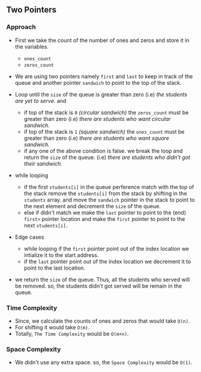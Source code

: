 ## Two Pointers

### Approach

- First we take the count of the number of ones and zeros and store it in the variables.
    - <code>ones_count</code> 
    - <code>zeros_count</code>
- We are using two pointers namely <code>first</code> and <code>last</code> to keep in track of the queue and another pointer <code>sandwich</code> to point to the top of the stack.
- Loop until the <code>size</code> of the queue is greater than zero (i.e) _the students are yet to serve._  and
    - if top of the stack is <code>0</code> _(circular sandwich)_ the <code>zeros_count</code> must be greater than zero (i.e) _there are students who want circular sandwich._
    - if top of the stack is <code>1</code> _(square sandwich)_ the <code>ones_count</code> must be greater than zero (i.e) _there are students who want square sandwich._
    - if any one of the above condition is false. we break the loop and return the <code>size</code> of the queue. (i.e) _there are students who didn't got their sandwich._
- while looping 
    - if the first <code>students[i]</code> in the queue perference match with the top of the stack remove the <code>students[i]</code> from the stack by shifting in the <code>students</code> array. and move the <code>sandwich</code> pointer in the stack to point to the next element and decrement the <code>size</code> of the queue.
    - else if didn't match we make the <code>last</code> pointer to point to the (end) <code>first></code> pointer location and make the <code>first</code> pointer to point to the next <code>students[i]</code>.
- Edge cases
    - while looping if the <code>first</code> pointer point out of the index location we intialize it to the start address.
    - if the <code>last</code> pointer point out of the index location we decrement it to point to the last location.

- we return the <code>size</code> of the queue. Thus, all the students who served will be removed. so, the students didn't got served will be remain in the queue.

### Time Complexity

- Since, we calculate the counts of ones and zeros that would take <code>O(n)</code>.
- For shifting it would take <code>O(m)</code>.
- Totally, <code>The Time Complexity</code> would be <code>O(m+n)</code>.

### Space Complexity

- We didn't use any extra space. so, the <code>Space Complexity</code> would be <code>O(1)</code>.